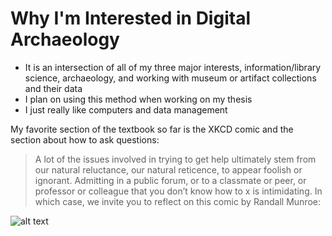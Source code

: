 # Why I'm Interested in Digital Archaeology

- It is an intersection of all of my three major interests, information/library science, archaeology, and working with museum or artifact collections and their data
- I plan on using this method when working on my thesis
- I just really like computers and data management

My favorite section of the textbook so far is the XKCD comic and the section about how to ask questions:

>A lot of the issues involved in trying to get help ultimately stem from our natural reluctance, our natural reticence, to appear foolish or ignorant. Admitting in a public forum, or to a classmate or peer, or professor or colleague that you don’t know how to x is intimidating. In which case, we invite you to reflect on this comic by Randall Munroe:

![alt text](https://o-date.github.io/draft/book/images/ten_thousand.png)
